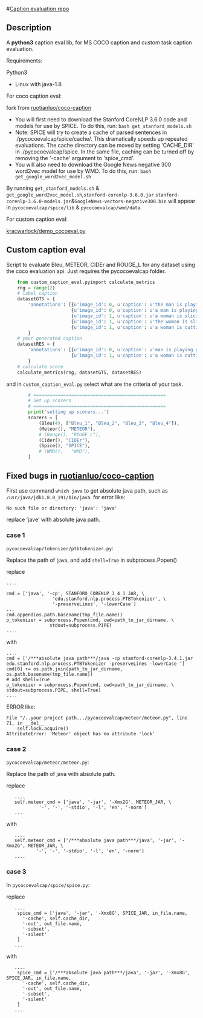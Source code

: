 #[Caption evaluation repo](https://github.com/helloMickey/caption_eval)
## Description
A **python3** caption eval lib, for MS COCO caption  and custom task caption evaluation.

Requirements:

 Python3
- Linux with java-1.8

For coco caption eval: 

fork from [ruotianluo/coco-caption](https://github.com/ruotianluo/coco-caption)
 
- You will first need to download the Stanford CoreNLP 3.6.0 code and models for use by SPICE. To do this, run: `bash get_stanford_models.sh`
- Note: SPICE will try to create a cache of parsed sentences in ./pycocoevalcap/spice/cache/. This dramatically speeds up repeated evaluations. The cache directory can be moved by setting 'CACHE_DIR' in ./pycocoevalcap/spice. In the same file, caching can be turned off by removing the '-cache' argument to 'spice_cmd'.
- You will also need to download the Google News negative 300 word2vec model for use by WMD. To do this, run: `bash get_google_word2vec_model.sh`

By running `get_stanford_models.sh` & `get_google_word2vec_model.sh`,`stanford-corenlp-3.6.0.jar` `stanford-corenlp-3.6.0-models.jar`&`GoogleNews-vectors-negative300.bin` will appear in `pycocoevalcap/spice/lib` & `pycocoevalcap/wmd/data`. 

For custom caption eval:

[kracwarlock/demo_cocoeval.py](https://gist.github.com/kracwarlock/c979b10433fe4ac9fb97)

## Custom caption eval
Script to evaluate Bleu, METEOR, CIDEr and ROUGE_L for any dataset using the coco evaluation api. Just requires the pycocoevalcap folder.
```python
    from custom_caption_eval.pyimport calculate_metrics
    rng = range(2)
    # label caption
    datasetGTS = {
        'annotations': [{u'image_id': 0, u'caption': u'the man is playing a guitar'},
                        {u'image_id': 0, u'caption': u'a man is playing a guitar'},
                        {u'image_id': 1, u'caption': u'a woman is slicing cucumbers'},
                        {u'image_id': 1, u'caption': u'the woman is slicing cucumbers'},
                        {u'image_id': 1, u'caption': u'a woman is cutting cucumbers'}]
        }
    # your generated caption
    datasetRES = {
        'annotations': [{u'image_id': 0, u'caption': u'man is playing guitar'},
                        {u'image_id': 1, u'caption': u'a woman is cutting vegetables'}]
        }
    # calculate score
    calculate_metrics(rng, datasetGTS, datasetRES)

```
and in `custom_caption_eval.py` select what are the criteria of your task.
```python
        # =================================================
        # Set up scorers
        # =================================================
        print('setting up scorers...')
        scorers = [
            (Bleu(4), ["Bleu_1", "Bleu_2", "Bleu_3", "Bleu_4"]),
            (Meteor(), "METEOR"),
            # (Rouge(), "ROUGE_L"),
            (Cider(), "CIDEr"),
            (Spice(), "SPICE"),
            # (WMD(),   "WMD"),
        ]
```

## Fixed bugs in  [ruotianluo/coco-caption](https://github.com/ruotianluo/coco-caption)

First use command `which java` to get absolute java path, such as `/usr/java/jdk1.8.0_191/bin/java`.
for error like:

    No such file or directory: 'java': 'java'
    
replace 'jave' with absolute java path.
### case 1
`pycocoevalcap/tokenizer/ptbtokenizer.py`:

Replace the path of `java`, and add `shell=True` in subprocess.Popen()

replace
    
    ....
    
    cmd = ['java', '-cp', STANFORD_CORENLP_3_4_1_JAR, \
                     'edu.stanford.nlp.process.PTBTokenizer', \
                     '-preserveLines', '-lowerCase']
    ...
    cmd.append(os.path.basename(tmp_file.name))
    p_tokenizer = subprocess.Popen(cmd, cwd=path_to_jar_dirname, \
                    stdout=subprocess.PIPE)
    ....
    
with

    ....
    cmd = ['/***absolute java path***/java -cp stanford-corenlp-3.4.1.jar edu.stanford.nlp.process.PTBTokenizer -preserveLines -lowerCase ']
    cmd[0] += os.path.join(path_to_jar_dirname, os.path.basename(tmp_file.name))
    # add shell=True
    p_tokenizer = subprocess.Popen(cmd, cwd=path_to_jar_dirname, \
    stdout=subprocess.PIPE, shell=True)
    ....


ERROR like:

    File "/..your project path.../pycocoevalcap/meteor/meteor.py", line 71, in __del__
        self.lock.acquire()
    AttributeError: 'Meteor' object has no attribute 'lock'

### case 2
`pycocoevalcap/meteor/meteor.py`:

Replace the path of java with absolute path.

replace

       ....
       self.meteor_cmd = ['java', '-jar', '-Xmx2G', METEOR_JAR, \
                '-', '-', '-stdio', '-l', 'en', '-norm']
       ....
       
with

       ....
       self.meteor_cmd = ['/***absolute java path***/java', '-jar', '-Xmx2G', METEOR_JAR, \
               '-', '-', '-stdio', '-l', 'en', '-norm']
       ....
### case 3
In `pycocoevalcap/spice/spice.py`:

replace

       ....
        spice_cmd = ['java', '-jar', '-Xmx8G', SPICE_JAR, in_file.name,
          '-cache', self.cache_dir,
          '-out', out_file.name,
          '-subset',
          '-silent'
        ]
       ....
       
with

       ....
        spice_cmd = ['/***absolute java path***/java', '-jar', '-Xmx8G', SPICE_JAR, in_file.name,
          '-cache', self.cache_dir,
          '-out', out_file.name,
          '-subset',
          '-silent'
        ]
       ....